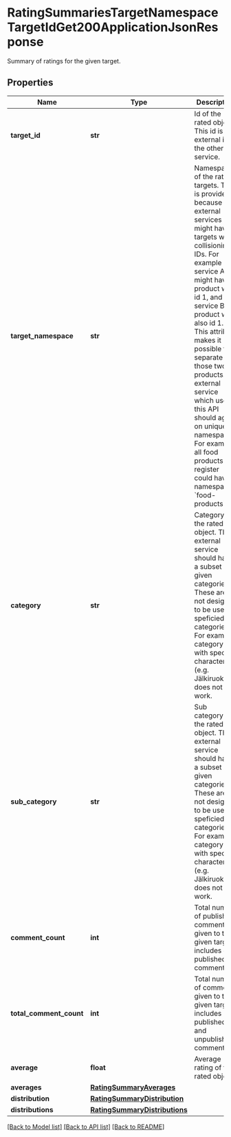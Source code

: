 # RatingSummariesTargetNamespaceTargetIdGet200ApplicationJsonResponse

Summary of ratings for the given target.
## Properties
Name | Type | Description | Notes
------------ | ------------- | ------------- | -------------
**target_id** | **str** | Id of the rated object. This id is the external id of the other service.  | 
**target_namespace** | **str** | Namespace of the rating targets. This is provided because external services might have targets with collisioning IDs. For example service A might have product with id 1, and service B product with also id 1. This attribute makes it possible to separate those two products. All external service which use this API should agree on unique namespaces. For example all food products register could have namespace: &#x60;food-products&#x60;.  | 
**category** | **str** | Category of the rated object. The external service should have a subset of given categories. These are not designed to be user-speficied categories. For example category with special characters (e.g. Jälkiruoka) does not work.  | [optional] 
**sub_category** | **str** | Sub category of the rated object. The external service should have a subset of given categories. These are not designed to be user-speficied categories. For example category with special characters (e.g. Jälkiruoka) does not work.  | [optional] 
**comment_count** | **int** | Total number of published comments given to the given target, includes only published comments.  | 
**total_comment_count** | **int** | Total number of comments given to the given target, includes published and unpublished comments.  | [optional] 
**average** | **float** | Average rating of the rated object. | 
**averages** | [**RatingSummaryAverages**](RatingSummaryAverages.md) |  | [optional] 
**distribution** | [**RatingSummaryDistribution**](RatingSummaryDistribution.md) |  | 
**distributions** | [**RatingSummaryDistributions**](RatingSummaryDistributions.md) |  | [optional] 

[[Back to Model list]](../README.md#documentation-for-models) [[Back to API list]](../README.md#documentation-for-api-endpoints) [[Back to README]](../README.md)


